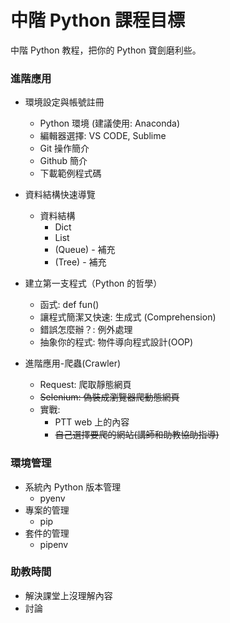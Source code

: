# 中階 Python 課程目標

中階 Python 教程，把你的 Python 寶劍磨利些。


### 進階應用

+ 環境設定與帳號註冊
    - Python 環境 (建議使用: Anaconda) 
    - 編輯器選擇: VS CODE, Sublime
    - Git 操作簡介 
    - Github 簡介
    - 下載範例程式碼


+ 資料結構快速導覽
    - 資料結構
        + Dict
        + List
        + (Queue) - 補充
        + (Tree) - 補充


+ 建立第一支程式（Python 的哲學）
    - 函式: def fun()
    - 讓程式簡潔又快速: 生成式 (Comprehension)
    - 錯誤怎麼辦？: 例外處理
    - 抽象你的程式: 物件導向程式設計(OOP)


+ 進階應用-爬蟲(Crawler)
    - Request: 爬取靜態網頁 
    - ~~Selenium: 偽裝成瀏覽器爬動態網頁~~
    - 實戰: 
        + PTT web 上的內容
        + ~~自己選擇要爬的網站(講師和助教協助指導)~~


### 環境管理

+ 系統內 Python 版本管理
    - pyenv
+ 專案的管理
    - pip
+ 套件的管理
    - pipenv


### 助教時間

+ 解決課堂上沒理解內容
+ 討論